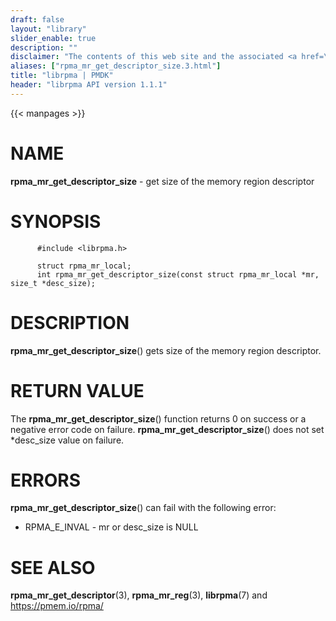 ```yaml
---
draft: false
layout: "library"
slider_enable: true
description: ""
disclaimer: "The contents of this web site and the associated <a href=\"https://github.com/pmem\">GitHub repositories</a> are BSD-licensed open source."
aliases: ["rpma_mr_get_descriptor_size.3.html"]
title: "librpma | PMDK"
header: "librpma API version 1.1.1"
---
```

{{< manpages >}}

[comment]: <> (SPDX-License-Identifier: BSD-3-Clause)
[comment]: <> (Copyright 2020-2023, Intel Corporation)

# NAME

**rpma_mr_get_descriptor_size** - get size of the memory region
descriptor

# SYNOPSIS

          #include <librpma.h>

          struct rpma_mr_local;
          int rpma_mr_get_descriptor_size(const struct rpma_mr_local *mr, size_t *desc_size);

# DESCRIPTION

**rpma_mr_get_descriptor_size**() gets size of the memory region
descriptor.

# RETURN VALUE

The **rpma_mr_get_descriptor_size**() function returns 0 on success or a
negative error code on failure. **rpma_mr_get_descriptor_size**() does
not set \*desc_size value on failure.

# ERRORS

**rpma_mr_get_descriptor_size**() can fail with the following error:

-   RPMA_E\_INVAL - mr or desc_size is NULL

# SEE ALSO

**rpma_mr_get_descriptor**(3), **rpma_mr_reg**(3), **librpma**(7) and
https://pmem.io/rpma/
